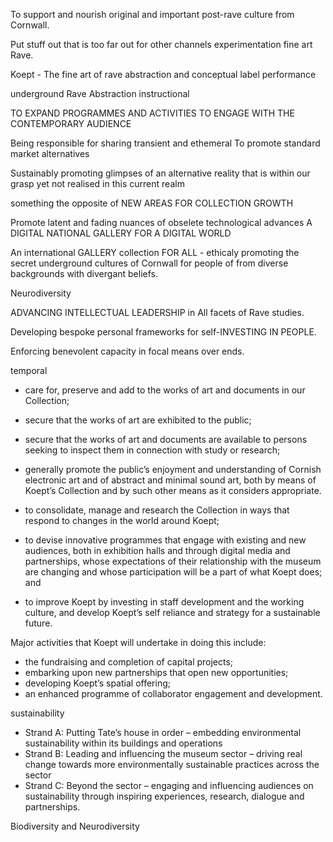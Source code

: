 To support and nourish original and important post-rave culture from Cornwall.


Put stuff out that is too far out for other channels
experimentation 
fine art Rave.

Koept - The fine art of rave abstraction and conceptual label performance

underground 
Rave 
Abstraction
instructional


TO EXPAND PROGRAMMES AND ACTIVITIES TO ENGAGE WITH THE CONTEMPORARY AUDIENCE

Being responsible for sharing transient and ethemeral 
To promote standard market alternatives

Sustainably promoting glimpses of an alternative reality that is within our grasp yet not realised in this current realm

something the opposite of NEW AREAS FOR COLLECTION GROWTH

Promote latent and fading nuances of obselete technological advances A DIGITAL NATIONAL GALLERY FOR A DIGITAL WORLD

An international GALLERY collection FOR ALL - ethicaly promoting the secret underground cultures of Cornwall for people of from diverse backgrounds with divergant beliefs.

Neurodiversity

ADVANCING INTELLECTUAL LEADERSHIP in All facets of Rave studies.

Developing bespoke personal frameworks for self-INVESTING IN PEOPLE.

Enforcing benevolent capacity in focal means over ends.

temporal 



- care for, preserve and add to the works of art and documents in our Collection; 
- secure that the works of art are exhibited to the public; 
- secure that the works of art and documents are available to persons seeking to inspect them in connection with study or research; 
- generally promote the public’s enjoyment and understanding of Cornish electronic art and of abstract and minimal sound art, both by means of Koept’s Collection and by such other means as it considers appropriate.


- to consolidate, manage and research the Collection in ways that respond to changes in the world around Koept; 
- to devise innovative programmes that engage with existing and new audiences, both in exhibition halls and through digital media and partnerships, whose expectations of their relationship with the museum are changing and whose participation will be a part of what Koept does; and
- to improve Koept by investing in staff development and the working culture, and develop Koept’s self reliance and strategy for a sustainable future. 

Major activities that Koept will undertake in doing this include:
- the fundraising and completion of capital projects;
- embarking upon new partnerships that open new opportunities; 
- developing Koept’s spatial offering; 
- an enhanced programme of collaborator engagement and development.


sustainability

- Strand A: Putting Tate’s house in order – embedding environmental sustainability within its buildings and operations 
- Strand B: Leading and influencing the museum sector – driving real change towards more environmentally sustainable practices across the sector 
- Strand C: Beyond the sector – engaging and influencing audiences on sustainability through inspiring experiences, research, dialogue and partnerships.


Biodiversity and Neurodiversity
<!--stackedit_data:
eyJoaXN0b3J5IjpbLTEwMjI2MDYwMTMsMjE1ODMxNTkzLC00NT
AxMjQxNTUsMTg1MjU4ODY0NV19
-->
